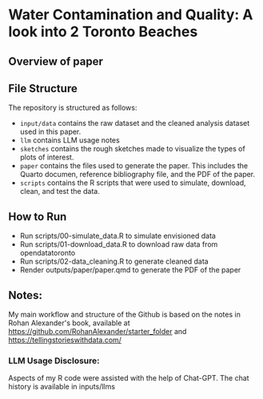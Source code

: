 # Water Contamination and Quality: A look into 2 Toronto Beaches

## Overview of paper

## File Structure 
The repository is structured as follows:

-   `input/data` contains the raw dataset and the cleaned analysis dataset used in this paper.
-   `llm` contains LLM usage notes
-   `sketches` contains the rough sketches made to visualize the types of plots of interest. 
-   `paper` contains the files used to generate the paper. This includes the Quarto documen, reference bibliography file, and the PDF of the paper. 
-   `scripts` contains the R scripts that were used to simulate, download, clean, and test the data.

## How to Run

- Run scripts/00-simulate_data.R to simulate envisioned data
- Run scripts/01-download_data.R to download raw data from opendatatoronto
- Run scripts/02-data_cleaning.R to generate cleaned data
- Render outputs/paper/paper.qmd to generate the PDF of the paper


## Notes: 

My main workflow and structure of the Github is based on the notes in Rohan Alexander's book, available at https://github.com/RohanAlexander/starter_folder and https://tellingstorieswithdata.com/

### LLM Usage Disclosure: 
Aspects of my R code were assisted with the help of Chat-GPT. The chat history is available in inputs/llms

